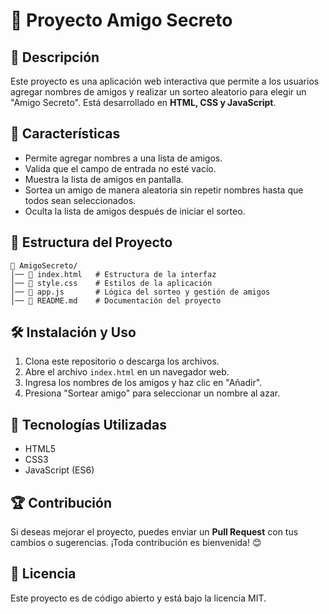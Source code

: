 # 🎉 Proyecto Amigo Secreto

## 📌 Descripción
Este proyecto es una aplicación web interactiva que permite a los usuarios agregar nombres de amigos y realizar un sorteo aleatorio para elegir un "Amigo Secreto". Está desarrollado en **HTML, CSS y JavaScript**.

## 🚀 Características
- Permite agregar nombres a una lista de amigos.
- Valida que el campo de entrada no esté vacío.
- Muestra la lista de amigos en pantalla.
- Sortea un amigo de manera aleatoria sin repetir nombres hasta que todos sean seleccionados.
- Oculta la lista de amigos después de iniciar el sorteo.

## 📂 Estructura del Proyecto

```plaintext
📁 AmigoSecreto/
│── 📄 index.html   # Estructura de la interfaz
│── 📄 style.css    # Estilos de la aplicación
│── 📄 app.js       # Lógica del sorteo y gestión de amigos
│── 📄 README.md    # Documentación del proyecto
```

## 🛠️ Instalación y Uso
1. Clona este repositorio o descarga los archivos.
2. Abre el archivo `index.html` en un navegador web.
3. Ingresa los nombres de los amigos y haz clic en "Añadir".
4. Presiona "Sortear amigo" para seleccionar un nombre al azar.

## 📌 Tecnologías Utilizadas
- HTML5
- CSS3
- JavaScript (ES6)

## 🏆 Contribución
Si deseas mejorar el proyecto, puedes enviar un **Pull Request** con tus cambios o sugerencias. ¡Toda contribución es bienvenida! 😊

## 📜 Licencia
Este proyecto es de código abierto y está bajo la licencia MIT.
